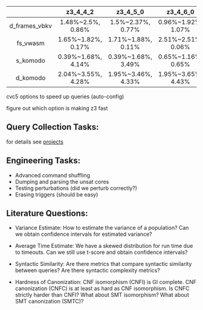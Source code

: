 | |z3_4_4_2|z3_4_5_0|z3_4_6_0|z3_4_8_5|z3_4_11_2|cvc5_1_0_3|
|:---------:|:---------:|:---------:|:---------:|:---------:|:---------:|:---------:|
|d_frames_vbkv|1.48%~2.5%, 0.86%|1.5%~2.37%, 0.77%|0.96%~1.92%, 1.07%|-~-, -|1.62%~4.36%, 2.57%|-~-, -|
|fs_vwasm|1.65%~1.82%, 0.17%|1.71%~1.88%, 0.11%|2.51%~2.51%, 0.06%|2.51%~2.56%, 0.11%|2.51%~2.62%, 0.11%|-~-, -|
|s_komodo|0.39%~1.68%, 4.14%|0.39%~1.68%, 3.49%|0.65%~1.16%, 0.65%|0.13%~0.78%, 2.59%|0.52%~1.42%, 4.79%|1.03%~1.03%, 0%|
|d_komodo|2.04%~3.55%, 4.28%|1.95%~3.46%, 4.33%|1.95%~3.65%, 4.43%|6.82%~9.44%, 6.62%|5.15%~8.31%, 7.34%|85.35%~86.32%, 1.22%|

cvc5 options to speed up queries (auto-config)

figure out which option is making z3 fast


## Query Collection Tasks:

for details see [projects](projects.md)

## Engineering Tasks:

* Advanced command shuffling
* Dumping and parsing the unsat cores 
* Testing perturbations (did we perturb correctly?)
* Erasing triggers (should be easy)

## Literature Questions:

* Variance Estimate: How to estimate the variance of a population?
Can we obtain confidence intervals for estimated variance?

* Average Time Estimate: We have a skewed distribution for run time due to timeouts. Can we still use t-score and obtain confidence intervals?

* Syntactic Similarity: Are there metrics that compare syntactic similarity between queries? Are there syntactic complexity metrics?

* Hardness of Canonization: CNF isomorphism (CNFI) is GI complete. CNF
canonization (CNFC) is at least as hard as CNF isomorphism. Is CNFC strictly
harder than CNFI? What about SMT isomorphism? What about SMT canonization
(SMTC)?
